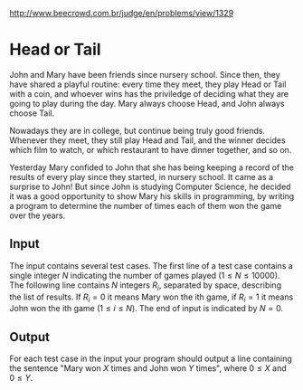 http://www.beecrowd.com.br/judge/en/problems/view/1329

# Head or Tail

John and Mary have been friends since nursery school. Since then, they have
shared a playful routine: every time they meet, they play Head or Tail with
a coin, and whoever wins has the priviledge of deciding what they are going
to play during the day. Mary always choose Head, and John always choose Tail.

Nowadays they are in college, but continue being truly good friends. Whenever
they meet, they still play Head and Tail, and the winner decides which film to
watch, or which restaurant to have dinner together, and so on.

Yesterday Mary confided to John that she has being keeping a record of the
results of every play since they started, in nursery school. It came as a
surprise to John! But since John is studying Computer Science, he decided it
was a good opportunity to show Mary his skills in programming, by writing a
program to determine the number of times each of them won the game over the
years.

## Input

The input contains several test cases. The first line of a test case contains
a single integer $N$ indicating the number of games played
($1 \leq N \leq 10000$). The following line contains $N$ integers $R_i$,
separated by space, describing the list of results. If $R_i = 0$ it means Mary
won the ith game, if $R_i = 1$ it means John won the ith game
($1 \leq i \leq N$). The end of input is indicated by $N = 0$.

## Output

For each test case in the input your program should output a line containing
the sentence "Mary won $X$ times and John won $Y$ times", where $0 \leq X$ and
$0 \leq Y$.
